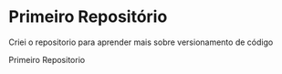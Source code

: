 # Primeiro Repositório

Criei o repositorio para aprender mais sobre versionamento de código 


 Primeiro Repositorio 
